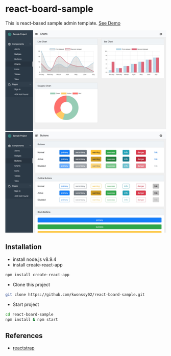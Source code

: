 # react-board-sample
This is react-based sample admin template.
[See Demo](https://kwonssy02.github.io/react-board-sample)

![Alt text](/screenshots/charts.jpeg)
![Alt text](/screenshots/buttons.jpeg)

## Installation

- install node.js v8.9.4
- install create-react-app
```sh
npm install create-react-app
```
- Clone this project
```sh
git clone https://github.com/kwonssy02/react-board-sample.git 
```
- Start project
```sh
cd react-board-sample
npm install & npm start
```

## References
- [reactstrap](https://reactstrap.github.io/)
